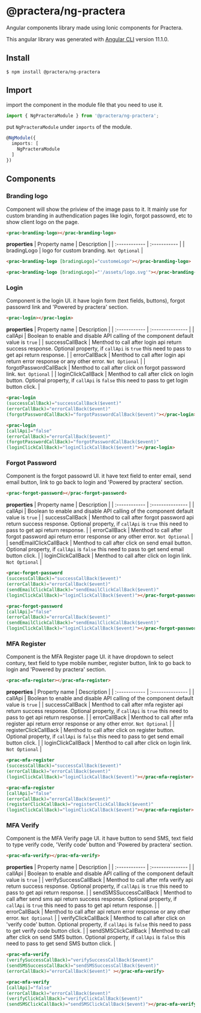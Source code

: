 # @practera/ng-practera

Angular components library made using Ionic components for Practera.

This angular library was generated with [Angular CLI](https://github.com/angular/angular-cli) version 11.1.0.

## Install
```
$ npm install @practera/ng-practera
```
## Import
import the component in the module file that you need to use it.
``` ts
import { NgPracteraModule } from '@practera/ng-practera';
```
put `NgPracteraModule` under `imports` of the module.
```ts
@NgModule({
  imports: [
    NgPracteraModule
  ]
})
```

## Components
### Branding logo
Component will show the priview of the image pass to it. It mainly use for custom branding in authendication pages like login, forgot passowrd, etc to show client logo on the page.
```html
<prac-branding-logo></prac-branding-logo>
```
**properties**
| Property name | Description |
| :------------ | :----------- |
| bradingLogo | logo for custom branding. `Not Optional` |
```html
<prac-branding-logo [bradingLogo]="customeLogo"></prac-branding-logo>

<prac-branding-logo [bradingLogo]="'/assets/logo.svg'"></prac-branding-logo>
```
### Login
Component is the login UI. it have login form (text fields, buttons), forgot passowrd link and 'Powered by practera' section.
```html
<prac-login></prac-login>
```
**properties**
| Property name | Description      |
| :------------ | :--------------- |
| callApi | Boolean to enable and disable API calling of the component default value is `true` |
| successCallBack | Menthod to call after login api return success response. Optional property, if `callApi` is `true` this need to pass to get api return response. | 
| errorCallBack | Menthod to call after login api return error response or any other error. `Not Optional` |
| forgotPasswordCallBack | Menthod to call after click on forgot password link. `Not Optional`  |
| loginClickCallBack | Menthod to call after click on login button. Optional property, if `callApi` is `false` this need to pass to get login button click. |

```html
<prac-login 
(successCallBack)="successCallBack($event)" 
(errorCallBack)="errorCallBack($event)"
(forgotPasswordCallBack)="forgotPasswordCallBack($event)"></prac-login>

<prac-login 
[callApi]="false" 
(errorCallBack)="errorCallBack($event)"
(forgotPasswordCallBack)="forgotPasswordCallBack($event)" 
(loginClickCallBack)="loginClickCallBack($event)"></prac-login>
```

### Forgot Password
Component is the forgot passowrd UI. it have text field to enter email, send email button, link to go back to login and 'Powered by practera' section.
```html
<prac-forgot-password></prac-forgot-password>
```
**properties**
| Property name | Description      |
| :------------ | :--------------- |
| callApi | Boolean to enable and disable API calling of the component default value is `true` |
| successCallBack | Menthod to call after forgot password api return success response. Optional property, if `callApi` is `true` this need to pass to get api return response. | 
| errorCallBack | Menthod to call after forgot password api return error response or any other error. `Not Optional` |
| sendEmailClickCallBack | Menthod to call after click on send email button. Optional property, if `callApi` is `false` this need to pass to get send email button click.  |
| loginClickCallBack | Menthod to call after click on login link. `Not Optional` |

```html
<prac-forgot-password 
(successCallBack)="successCallBack($event)" 
(errorCallBack)="errorCallBack($event)" 
(sendEmailClickCallBack)="sendEmailClickCallBack($event)"
(loginClickCallBack)="loginClickCallBack($event)"></prac-forgot-password>

<prac-forgot-password 
[callApi]="false" 
(errorCallBack)="errorCallBack($event)"
(sendEmailClickCallBack)="sendEmailClickCallBack($event)" 
(loginClickCallBack)="loginClickCallBack($event)"></prac-forgot-password>
```

### MFA Register
Component is the MFA Register page UI. it have dropdown to select contury, text field to type mobile number, register button, link to go back to login and 'Powered by practera' section.
```html
<prac-mfa-register></prac-mfa-register>
```
**properties**
| Property name | Description      |
| :------------ | :--------------- |
| callApi | Boolean to enable and disable API calling of the component default value is `true` |
| successCallBack | Menthod to call after mfa register api return success response. Optional property, if `callApi` is `true` this need to pass to get api return response. | 
| errorCallBack | Menthod to call after mfa register api return error response or any other error. `Not Optional` |
| registerClickCallBack | Menthod to call after click on register button. Optional property, if `callApi` is `false` this need to pass to get send email button click.  |
| loginClickCallBack | Menthod to call after click on login link. `Not Optional` |

```html
<prac-mfa-register 
(successCallBack)="successCallBack($event)" 
(errorCallBack)="errorCallBack($event)" 
(loginClickCallBack)="loginClickCallBack($event)"></prac-mfa-register>

<prac-mfa-register 
[callApi]="false" 
(errorCallBack)="errorCallBack($event)"
(registerClickCallBack)="registerClickCallBack($event)" 
(loginClickCallBack)="loginClickCallBack($event)"></prac-mfa-register>
```

### MFA Verify
Component is the MFA Verify page UI. it have button to send SMS, text field to type verify code, 'Verify code' button and 'Powered by practera' section.
```html
<prac-mfa-verify></prac-mfa-verify>
```
**properties**
| Property name | Description      |
| :------------ | :--------------- |
| callApi | Boolean to enable and disable API calling of the component default value is `true` |
| verifySuccessCallBack | Menthod to call after mfa verify api return success response. Optional property, if `callApi` is `true` this need to pass to get api return response. | 
| sendSMSSuccessCallBack | Menthod to call after send sms api return success response. Optional property, if `callApi` is `true` this need to pass to get api return response. | 
| errorCallBack | Menthod to call after api return error response or any other error. `Not Optional` |
| verifyClickCallBack | Menthod to call after click on 'verify code' button. Optional property, if `callApi` is `false` this need to pass to get verify code button click.  |
| sendSMSClickCallBack | Menthod to call after click on send SMS button. Optional property, if `callApi` is `false` this need to pass to get send SMS button click.  |

```html
<prac-mfa-verify 
(verifySuccessCallBack)="verifySuccessCallBack($event)"
(sendSMSSuccessCallBack)="sendSMSSuccessCallBack($event)" 
(errorCallBack)="errorCallBack($event)" ></prac-mfa-verify>

<prac-mfa-verify 
[callApi]="false" 
(errorCallBack)="errorCallBack($event)"
(verifyClickCallBack)="verifyClickCallBack($event)" 
(sendSMSClickCallBack)="sendSMSClickCallBack($event)"></prac-mfa-verify>
```
